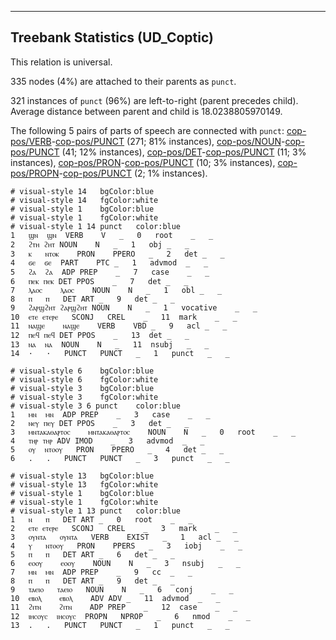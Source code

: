 

--------------------------------------------------------------------------------

## Treebank Statistics (UD_Coptic)

This relation is universal.

335 nodes (4%) are attached to their parents as `punct`.

321 instances of `punct` (96%) are left-to-right (parent precedes child).
Average distance between parent and child is 18.0238805970149.

The following 5 pairs of parts of speech are connected with `punct`: [cop-pos/VERB]()-[cop-pos/PUNCT]() (271; 81% instances), [cop-pos/NOUN]()-[cop-pos/PUNCT]() (41; 12% instances), [cop-pos/DET]()-[cop-pos/PUNCT]() (11; 3% instances), [cop-pos/PRON]()-[cop-pos/PUNCT]() (10; 3% instances), [cop-pos/PROPN]()-[cop-pos/PUNCT]() (2; 1% instances).


~~~ conllu
# visual-style 14	bgColor:blue
# visual-style 14	fgColor:white
# visual-style 1	bgColor:blue
# visual-style 1	fgColor:white
# visual-style 1 14 punct	color:blue
1	ϣⲛ	ϣⲛ	VERB	V	_	0	root	_	_
2	ϩⲧⲏ	ϩⲏⲧ	NOUN	N	_	1	obj	_	_
3	ⲕ	ⲛⲧⲟⲕ	PRON	PPERO	_	2	det	_	_
4	ϭⲉ	ϭⲉ	PART	PTC	_	1	advmod	_	_
5	ϩⲁ	ϩⲁ	ADP	PREP	_	7	case	_	_
6	ⲡⲉⲕ	ⲡⲉⲕ	DET	PPOS	_	7	det	_	_
7	ⲗⲁⲟⲥ	ⲗⲁⲟⲥ	NOUN	N	_	1	obl	_	_
8	ⲡ	ⲡ	DET	ART	_	9	det	_	_
9	ϩⲁⲣϣϩⲏⲧ	ϩⲁⲣϣϩⲏⲧ	NOUN	N	_	1	vocative	_	_
10	ⲉⲧⲉ	ⲉⲧⲉⲣⲉ	SCONJ	CREL	_	11	mark	_	_
11	ⲛⲁϣⲉ	ⲛⲁϣⲉ	VERB	VBD	_	9	acl	_	_
12	ⲡⲉϥ	ⲡⲉϥ	DET	PPOS	_	13	det	_	_
13	ⲛⲁ	ⲛⲁ	NOUN	N	_	11	nsubj	_	_
14	·	·	PUNCT	PUNCT	_	1	punct	_	_

~~~


~~~ conllu
# visual-style 6	bgColor:blue
# visual-style 6	fgColor:white
# visual-style 3	bgColor:blue
# visual-style 3	fgColor:white
# visual-style 3 6 punct	color:blue
1	ⲙⲛ	ⲙⲛ	ADP	PREP	_	3	case	_	_
2	ⲛⲉⲩ	ⲡⲉⲩ	DET	PPOS	_	3	det	_	_
3	ⲙⲛⲧⲁⲕⲁⲑⲁⲣⲧⲟⲥ	ⲙⲛⲧⲁⲕⲁⲑⲁⲣⲧⲟⲥ	NOUN	N	_	0	root	_	_
4	ⲧⲏⲣ	ⲧⲏⲣ	ADV	IMOD	_	3	advmod	_	_
5	ⲟⲩ	ⲛⲧⲟⲟⲩ	PRON	PPERO	_	4	det	_	_
6	.	.	PUNCT	PUNCT	_	3	punct	_	_

~~~


~~~ conllu
# visual-style 13	bgColor:blue
# visual-style 13	fgColor:white
# visual-style 1	bgColor:blue
# visual-style 1	fgColor:white
# visual-style 1 13 punct	color:blue
1	ⲛ	ⲡ	DET	ART	_	0	root	_	_
2	ⲉⲧⲉ	ⲉⲧⲉⲣⲉ	SCONJ	CREL	_	3	mark	_	_
3	ⲟⲩⲛⲧⲁ	ⲟⲩⲛⲧⲁ	VERB	EXIST	_	1	acl	_	_
4	ⲩ	ⲛⲧⲟⲟⲩ	PRON	PPERS	_	3	iobj	_	_
5	ⲡ	ⲡ	DET	ART	_	6	det	_	_
6	ⲉⲟⲟⲩ	ⲉⲟⲟⲩ	NOUN	N	_	3	nsubj	_	_
7	ⲙⲛ	ⲙⲛ	ADP	PREP	_	9	cc	_	_
8	ⲡ	ⲡ	DET	ART	_	9	det	_	_
9	ⲧⲁⲉⲓⲟ	ⲧⲁⲉⲓⲟ	NOUN	N	_	6	conj	_	_
10	ⲉⲃⲟⲗ	ⲉⲃⲟⲗ	ADV	ADV	_	11	advmod	_	_
11	ϩⲓⲧⲛ	ϩⲓⲧⲛ	ADP	PREP	_	12	case	_	_
12	ⲓⲏⲥⲟⲩⲥ	ⲓⲏⲥⲟⲩⲥ	PROPN	NPROP	_	6	nmod	_	_
13	.	.	PUNCT	PUNCT	_	1	punct	_	_

~~~


